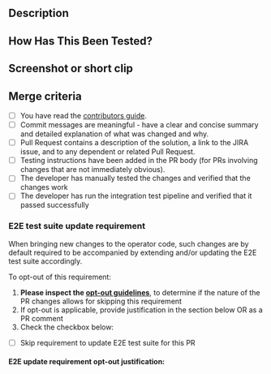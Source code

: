 <!--- 
Many thanks for submitting your Pull Request ❤️!

Please complete the following sections for a smooth review.
-->

## Description
<!--- Describe your changes in detail -->

<!--- Link your JIRA and related links here for reference. -->

## How Has This Been Tested?
<!--- Please describe in detail how you tested your changes. -->
<!--- Include details of your testing environment and the tests you ran to -->
<!--- see how your change affects other areas of the code, etc. -->

## Screenshot or short clip
<!--- If applicable, attach a screenshot or a short clip demonstrating the feature. -->

## Merge criteria
<!--- This PR will be merged by any repository approver when it meets all the points in the checklist -->
<!--- Go over all the following points, and put an `x` in all the boxes that apply. -->

- [ ] You have read the [contributors guide](https://github.com/opendatahub-io/opendatahub-operator/blob/incubation/CONTRIBUTING.md).
- [ ] Commit messages are meaningful - have a clear and concise summary and detailed explanation of what was changed and why.
- [ ] Pull Request contains a description of the solution, a link to the JIRA issue, and to any dependent or related Pull Request.
- [ ] Testing instructions have been added in the PR body (for PRs involving changes that are not immediately obvious).
- [ ] The developer has manually tested the changes and verified that the changes work
- [ ] The developer has run the integration test pipeline and verified that it passed successfully

### E2E test suite update requirement

When bringing new changes to the operator code, such changes are by default required to be accompanied by extending and/or updating the E2E test suite accordingly.

To opt-out of this requirement:
1. **Please inspect the [opt-out guidelines](https://github.com/opendatahub-io/opendatahub-operator/blob/main/docs/e2e-update-requirement-guidelines.md)**, to determine if the nature of the PR changes allows for skipping this requirement
2. If opt-out is applicable, provide justification in the section below OR as a PR comment
3. Check the checkbox below:
- [ ] Skip requirement to update E2E test suite for this PR

#### E2E update requirement opt-out justification:
<!--- If you checked the box above, please provide a short summary of reasons for opting-out of this requirement -->
<!--- This section can be left empty if you're not opting out of the E2E requirement -->
<!--- Alternatively, you can provide this justification as a comment with the same title format -->
